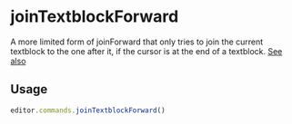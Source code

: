 # joinTextblockForward
A more limited form of joinForward that only tries to join the current textblock to the one after it, if the cursor is at the end of a textblock. [See also](https://prosemirror.net/docs/ref/#commands.joinTextblockForward)

## Usage
```js
editor.commands.joinTextblockForward()
```

